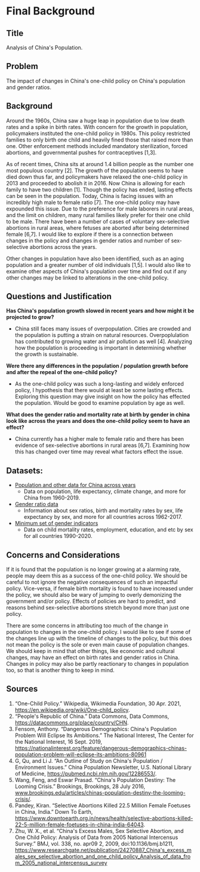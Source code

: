 # Final Background

## Title

Analysis of China's Population.

## Problem

The impact of changes in China's one-child policy on China's population and gender ratios.

## Background

Around the 1960s, China saw a huge leap in population due to low death rates and a spike in birth rates. With concern for the growth in population, policymakers instituted the one-child policy in 1980s. This policy restricted families to only birth one child and heavily fined those that raised more than one. Other enforcement methods included mandatory sterilization, forced abortions, and governmental pushes for contraceptives [1,3]. 

As of recent times, China sits at around 1.4 billion people as the number one most populous country [2]. The growth of the population seems to have died down thus far, and policymakers have relaxed the one-child policy in 2013 and proceeded to abolish it in 2016. Now China is allowing for each family to have two children [1]. Though the policy has ended, lasting effects can be seen in the population. Today, China is facing issues with an incredibly high male to female ratio [7]. The one-child policy may have expounded this issue. Due to the preference for male laborers in rural areas, and the limit on children, many rural families likely prefer for their one child to be male. There have been a number of cases of voluntary sex-selective abortions in rural areas, where fetuses are aborted after being determined female [6,7]. I would like to explore if there is a connection between changes in the policy and changes in gender ratios and number of sex-selective abortions across the years. 

Other changes in population have also been identified, such as an aging population and a greater number of old individuals [1,5]. I would also like to examine other aspects of China's population over time and find out if any other changes may be linked to alterations in the one-child policy.


## Questions and Justification

**Has China's population growth slowed in recent years and how might it be projected to grow?**

- China still faces many issues of overpopulation. Cities are crowded and the population is putting a strain on natural resources. Overpoplulation has contributed to growing water and air pollution as well [4]. Analyzing how the population is proceeding is important in determining whether the growth is sustainable.

**Were there any differences in the population / population growth before and after the repeal of the one-child policy?**
    
- As the one-child policy was such a long-lasting and widely enforced policy, I hypothesis that there would at least be some lasting effects. Exploring this question may give insight on how the policy has effected the population. Would be good to examine population by age as well.

**What does the gender ratio and mortality rate at birth by gender in china look like across the years and does the one-child policy seem to have an effect?**

- China currently has a higher male to female ratio and there has been evidence of sex-selective abortions in rural areas [6,7]. Examining how this has changed over time may reveal what factors effect the issue. 

## Datasets:

- [Population and other data for China across years](https://data.worldbank.org/country/china?view=chart)
    - Data on population, life expectancy, climate change, and more for China from 1960-2019. 
- [Gender ratio data](https://ourworldindata.org/gender-ratio)
    - Information about sex ratios, birth and mortality rates by sex, life expectancy by sex, and more for all countries across 1962-2017.
- [Minimum set of gender indicators](https://genderstats.un.org/#/downloads)
    - Data on child mortality rates, employment, education, and etc by sex for all countries 1990-2020.

## Concerns and Considerations

If it is found that the population is no longer growing at a alarming rate, people may deem this as a success of the one-child policy. We should be careful to not ignore the negative consequences of such an impactful policy. Vice-versa, if female birth mortality is found to have increased under the policy, we should also be wary of jumping to overly demonizing the government and/or policy. Effects of policies are hard to predict, and reasons behind sex-selective abortions stretch beyond more than just one policy.

There are some concerns in attributing too much of the change in population to changes in the one-child policy. I would like to see if some of the changes line up with the timeline of changes to the policy, but this does not mean the policy is the sole or even main cause of population changes. We should keep in mind that other things, like economic and cultural changes, may have an effect on birth rates and gender ratios in China. Changes in policy may also be partly reactionary to changes in population too, so that is another thing to keep in mind.

## Sources

1. “One-Child Policy.” Wikipedia, Wikimedia Foundation, 30 Apr. 2021, https://en.wikipedia.org/wiki/One-child_policy.
2. “People's Republic of China.” Data Commons, Data Commons, https://datacommons.org/place/country/CHN.
3. Fensom, Anthony. “Dangerous Demographics: China's Population Problem Will Eclipse Its Ambitions.” The National Interest, The Center for the National Interest, 16 Sept. 2019, https://nationalinterest.org/feature/dangerous-demographics-chinas-population-problem-will-eclipse-its-ambitions-80961
4. G, Qu, and Li J. “An Outline of Study on China's Population / Environment Issues.” China Population Newsletter, U.S. National Library of Medicine, https://pubmed.ncbi.nlm.nih.gov/12286553/.
5. Wang, Feng, and Eswar Prasad. “China's Population Destiny: The Looming Crisis.” Brookings, Brookings, 28 July 2016, www.brookings.edu/articles/chinas-population-destiny-the-looming-crisis/.
6. Pandey, Kiran. “Selective Abortions Killed 22.5 Million Female Foetuses in China, India.” Down To Earth, https://www.downtoearth.org.in/news/health/selective-abortions-killed-22-5-million-female-foetuses-in-china-india-64043.
7. Zhu, W. X., et al. “China's Excess Males, Sex Selective Abortion, and One Child Policy: Analysis of Data from 2005 National Intercensus Survey.” BMJ, vol. 338, no. apr09 2, 2009, doi:10.1136/bmj.b1211, https://www.researchgate.net/publication/24270887_China's_excess_males_sex_selective_abortion_and_one_child_policy_Analysis_of_data_from_2005_national_intercensus_survey

